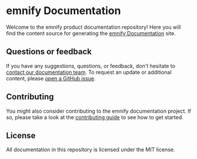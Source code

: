 # emnify Documentation

Welcome to the emnify product documentation repository!
Here you will find the content source for generating the [emnify Documentation](https://emnify.github.io/product-docs/) site.

## Questions or feedback

If you have any suggestions, questions, or feedback, don't hesitate to [contact our documentation team](mailto:docs@emnify.com).
To request an update or additional content, please [open a GitHub issue](https://github.com/emnify/product-docs/issues/new).

## Contributing

You might also consider contributing to the emnify documentation project.
If so, please take a look at the [contributing guide](CONTRIBUTING.md) to see how to get started.

## License

All documentation in this repository is licensed under the MIT license.
